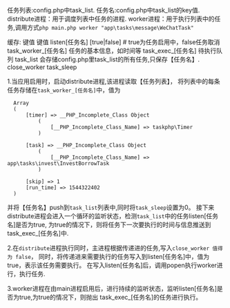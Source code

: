 任务列表:config.php中task_list.
任务名:config.php中task_list的key值.
distribute进程：用于调度列表中任务的进程.
worker进程：用于执行列表中的任务,调用方式`php main.php worker "app\tasks\message\WeChatTask" `

缓存:
键值                   键值
listen[任务名]          [true|false] # true为任务启用中，false任务取消
task_worker_[任务名]   任务的基本信息，如时间等
task_exec_[任务名]     待执行队列
task_list              会存储config.php里task_list的所有任务,只保存【任务名】.
close_worker
task_sleep

1.当应用启用时，启动distribute进程,该进程读取【任务列表】，
  将列表中的每条任务存储在`task_worker_[任务名]`中，值为
  ```
    Array
    (
        [timer] => __PHP_Incomplete_Class Object
            (
                [__PHP_Incomplete_Class_Name] => taskphp\Timer
            )

        [task] => __PHP_Incomplete_Class Object
            (
                [__PHP_Incomplete_Class_Name] => app\tasks\invest\InvestBorrowTask
            )

        [skip] => 1
        [run_time] => 1544322402
    )
  ```
  并将【任务名】push到`task_list`列表中,同时将`task_sleep`设置为0。
  接下来distribute进程会进入一个循环的监听状态，检测`task_list`中的任务listen[任务名]是否为true,
  为true的情况下，则将任务下一次要执行的时间与信息推送到task_exec_[任务名]中.

2.在`distribute`进程执行同时，主进程根据传递进的任务,写入`close_worker 值得为 false`，
  同时，将传递进来需要执行的任务写入到listen[任务名]中，值为true，表示该任务需要执行。
  在写入listen[任务名]后，调用popen执行worker进行，执行任务.

3.worker进程在由main进程启用后，进行持续的监听状态，监听listen[任务名]是否为true,为true的情况下，则抛出
task_exec_[任务名]的任务进行执行。
